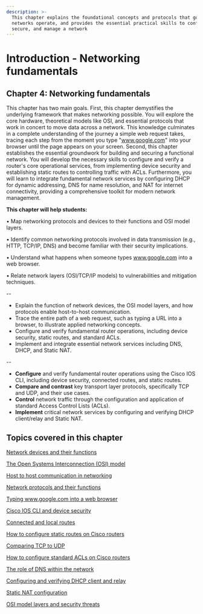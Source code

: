 ```yaml
---
description: >-
  This chapter explains the foundational concepts and protocols that govern how
  networks operate, and provides the essential practical skills to configure,
  secure, and manage a network
---
```


# Introduction - Networking fundamentals

## Chapter 4: Networking fundamentals

This chapter has two main goals. First, this chapter demystifies the underlying framework that makes networking possible. You will explore the core hardware, theoretical models like OSI, and essential protocols that work in concert to move data across a network. This knowledge culminates in a complete understanding of the journey a simple web request takes, tracing each step from the moment you type "www.google.com" into your browser until the page appears on your screen. Second, this chapter establishes the essential groundwork for building and securing a functional network. You will develop the necessary skills to configure and verify a router's core operational services, from implementing device security and establishing static routes to controlling traffic with ACLs. Furthermore, you will learn to integrate fundamental network services by configuring DHCP for dynamic addressing, DNS for name resolution, and NAT for internet connectivity, providing a comprehensive toolkit for modern network management.

**This chapter will help students:**

• Map networking protocols and devices to their functions and OSI model layers.

• Identify common networking protocols involved in data transmission (e.g., HTTP, TCP/IP, DNS) and become familiar with their security implications.

• Understand what happens when someone types www.google.com into a web browser.

• Relate network layers (OSI/TCP/IP models) to vulnerabilities and mitigation techniques.

\--

* Explain the function of network devices, the OSI model layers, and how protocols enable host-to-host communication.
* Trace the entire path of a web request, such as typing a URL into a browser, to illustrate applied networking concepts.
* Configure and verify fundamental router operations, including device security, static routes, and standard ACLs.
* Implement and integrate essential network services including DNS, DHCP, and Static NAT.

\--

* **Configure** and verify fundamental router operations using the Cisco IOS CLI, including device security, connected routes, and static routes.
* **Compare and contrast** key transport layer protocols, specifically TCP and UDP, and their use cases.
* **Control** network traffic through the configuration and application of standard Access Control Lists (ACLs).
* **Implement** critical network services by configuring and verifying DHCP client/relay and Static NAT.

## Topics covered in this chapter

[Network devices and their functions](../network-devices-and-their-functions/)

[The Open Systems Interconnection (OSI) model](../the-open-systems-interconnection-osi-model.md)

[Host to host communication in networking](../host-to-host-communication-in-networking.md)

[Network protocols and their functions](../network-protocols-and-their-functions.md)

[Typing www.google.com into a web browser](../typing-www.google.com-into-a-web-browser.md)

[Cisco IOS CLI and device security](../cisco-ios-cli-and-device-security.md)

[Connected and local routes](../connected-and-local-routes.md)

[How to configure static routes on Cisco routers](../how-to-configure-static-routes-on-cisco-routers.md)

[Comparing TCP to UDP](../comparing-tcp-to-udp.md)

[How to configure standard ACLs on Cisco routers](../how-to-configure-standard-acls-on-cisco-routers.md)

[The role of DNS within the network](../the-role-of-dns-within-the-network.md)

[Configuring and verifying DHCP client and relay](../configuring-and-verifying-dhcp-client-and-relay.md)

[Static NAT configuration](../static-nat-configuration.md)

[OSI model layers and security threats](../osi-model-layers-and-security-threats/)
